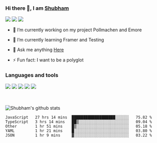 ### Hi there 👋, I am <a href="https://shubhski.dev/" target="_blank">Shubham</a>

<a href="https://twitter.com/shubhski" target="_blank"><img src="https://img.icons8.com/color/48/000000/twitter.png"/></a>
<a href="https://www.linkedin.com/in/shubhski/" target="_blank"><img src="https://img.icons8.com/fluent/48/000000/linkedin.png"/></a>
<a href="mailto:shubham88ingh@gmail.com"><img src="https://img.icons8.com/ios/48/000000/important-mail.png"/></a>

- 🔭 I’m currently working on  my project Pollmachen and Emore
- 🌱 I’m currently learning Framer and Testing 

- 💬 Ask me anything [Here](https://github.com/shubhsk88/shubhsk88/issues)
- ⚡ Fun fact: I want to be a polyglot 

### Languages and tools


<div>
<img src="https://img.icons8.com/plasticine/48/000000/react.png"/>
<img src="https://img.icons8.com/color/48/000000/graphql.png"/>
<img src="https://img.icons8.com/color/48/000000/javascript.png"/>
<img src="https://img.icons8.com/color/48/000000/mongodb.png"/>
<img src="https://img.icons8.com/color/48/000000/nodejs.png"/>
</div>
<br/>
<br/>


![Shubham's github stats](https://github-readme-stats.vercel.app/api?username=shubhsk88&count_private=true&theme=theme=radical)

<!--START_SECTION:waka-->
```text
JavaScript   27 hrs 14 mins  ███████████████████░░░░░░   75.82 % 
TypeScript   3 hrs 14 mins   ██▒░░░░░░░░░░░░░░░░░░░░░░   09.04 % 
Other        1 hr 51 mins    █▒░░░░░░░░░░░░░░░░░░░░░░░   05.18 % 
YAML         1 hr 21 mins    █░░░░░░░░░░░░░░░░░░░░░░░░   03.80 % 
JSON         1 hr 9 mins     ▓░░░░░░░░░░░░░░░░░░░░░░░░   03.22 % 
```
<!--END_SECTION:waka-->



